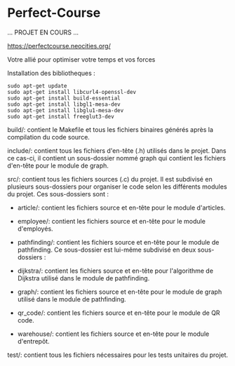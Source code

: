 # Perfect-Course

... PROJET EN COURS ...

https://perfectcourse.neocities.org/

Votre allié pour optimiser votre temps et vos forces

<p>Installation des bibliotheques :</p>
<code>sudo apt-get update</code><br>
<code>sudo apt-get install libcurl4-openssl-dev</code><br>
<code>sudo apt-get install build-essential</code><br>
<code>sudo apt-get install libgl1-mesa-dev</code><br>
<code>sudo apt-get install libglu1-mesa-dev</code><br>
<code>sudo apt-get install freeglut3-dev</code><br>


build/: contient le Makefile et tous les fichiers binaires générés après la compilation du code source.

include/: contient tous les fichiers d'en-tête (.h) utilisés dans le projet. Dans ce cas-ci, il contient un sous-dossier nommé graph qui contient les fichiers d'en-tête pour le module de graph.

src/: contient tous les fichiers sources (.c) du projet. Il est subdivisé en plusieurs sous-dossiers pour organiser le code selon les différents modules du projet. Ces sous-dossiers sont :

- article/: contient les fichiers source et en-tête pour le module d'articles.

- employee/: contient les fichiers source et en-tête pour le module d'employés.

- pathfinding/: contient les fichiers source et en-tête pour le module de pathfinding. Ce sous-dossier est lui-même subdivisé en deux sous-dossiers :

- dijkstra/: contient les fichiers source et en-tête pour l'algorithme de Dijkstra utilisé dans le module de pathfinding.

- graph/: contient les fichiers source et en-tête pour le module de graph utilisé dans le module de pathfinding.

- qr_code/: contient les fichiers source et en-tête pour le module de QR code.

- warehouse/: contient les fichiers source et en-tête pour le module d'entrepôt.

test/: contient tous les fichiers nécessaires pour les tests unitaires du projet.
